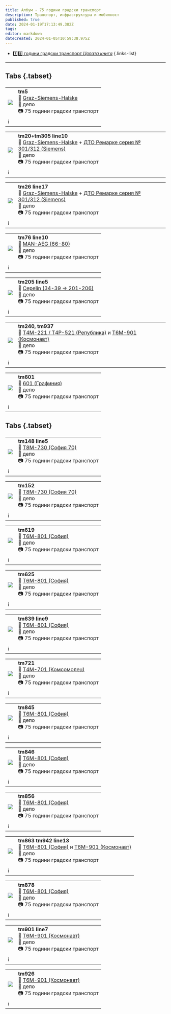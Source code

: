 ```yaml
---
title: Албум - 75 години градски транспорт
description: Транспорт, инфраструктура и мобилност
published: true
date: 2024-01-19T17:13:49.382Z
tags: 
editor: markdown
dateCreated: 2024-01-05T10:59:38.975Z
---
```


- [:seven::five: години градски транспорт *Цялата книга*](/bg/literature/anniversary/75-years-public-transport)
{.links-list}

---


## Tabs {.tabset}
###
<!--следващ пост--> 
<div class="table-responsive"><table style="width:100%"><tr>
<td><img src="http://46.10.181.183:1518/trinmo-gallery/%d0%ae%d0%b1%d0%b8%d0%bb%d0%b5%d0%b9%d0%bd%d0%be%2075%20%d0%b3%d0%be%d0%b4%d0%b8%d0%bd%d0%b8%20%d0%b3%d1%80%d0%b0%d0%b4%d1%81%d0%ba%d0%b8%20%d1%82%d1%80%d0%b0%d0%bd%d1%81%d0%bf%d0%be%d1%80%d1%82/tm5.jpg"></td>
<td><b>tm5</b><br> 🚋 <a href="/bg/public-transport/fleet-list/1924-Graz-Siemens-Halske">Graz-Siemens-Halske</a><br>📌 депо <br> 📷 75 години градски транспорт<br></td></tr>
  <td colspan=2 >ℹ️ </td></table></div>
  
<!--следващ пост--> 
<div class="table-responsive"><table style="width:100%"><tr>
<td><img src="http://46.10.181.183:1518/trinmo-gallery/%d0%ae%d0%b1%d0%b8%d0%bb%d0%b5%d0%b9%d0%bd%d0%be%2075%20%d0%b3%d0%be%d0%b4%d0%b8%d0%bd%d0%b8%20%d0%b3%d1%80%d0%b0%d0%b4%d1%81%d0%ba%d0%b8%20%d1%82%d1%80%d0%b0%d0%bd%d1%81%d0%bf%d0%be%d1%80%d1%82/tm20%20tm305%20line10.jpg"></td>
<td><b>tm20+tm305 line10</b><br> 🚋 <a href="/bg/public-transport/fleet-list/1924-Graz-Siemens-Halske">Graz-Siemens-Halske</a> + <a href="/bg/public-transport/fleet-list/1935-DTO-301-312">ДТО Ремарке серия № 301/312 (Siemens)</a> <br>📌 депо <br> 📷 75 години градски транспорт<br></td></tr>
  <td colspan=2 >ℹ️ </td></table></div>
  
<!--следващ пост--> 
<div class="table-responsive"><table style="width:100%"><tr>
<td><img src="http://46.10.181.183:1518/trinmo-gallery/%d0%ae%d0%b1%d0%b8%d0%bb%d0%b5%d0%b9%d0%bd%d0%be%2075%20%d0%b3%d0%be%d0%b4%d0%b8%d0%bd%d0%b8%20%d0%b3%d1%80%d0%b0%d0%b4%d1%81%d0%ba%d0%b8%20%d1%82%d1%80%d0%b0%d0%bd%d1%81%d0%bf%d0%be%d1%80%d1%82/tm26%20line17.jpg"></td>
<td><b>tm26 line17</b><br> 🚋 <a href="/bg/public-transport/fleet-list/1924-Graz-Siemens-Halske">Graz-Siemens-Halske</a> + <a href="/bg/public-transport/fleet-list/1935-DTO-301-312">ДТО Ремарке серия № 301/312 (Siemens)</a> <br>📌 депо <br> 📷 75 години градски транспорт<br></td></tr>
  <td colspan=2 >ℹ️ </td></table></div>  
  
<!--следващ пост--> 
<div class="table-responsive"><table style="width:100%"><tr>
<td><img src="http://46.10.181.183:1518/trinmo-gallery/%d0%ae%d0%b1%d0%b8%d0%bb%d0%b5%d0%b9%d0%bd%d0%be%2075%20%d0%b3%d0%be%d0%b4%d0%b8%d0%bd%d0%b8%20%d0%b3%d1%80%d0%b0%d0%b4%d1%81%d0%ba%d0%b8%20%d1%82%d1%80%d0%b0%d0%bd%d1%81%d0%bf%d0%be%d1%80%d1%82/tm76%20line10.jpg"></td>
<td><b>tm76 line10</b><br> 🚋 <a href="/bg/public-transport/fleet-list/1931-MAN-AEG">MAN-AEG (66-80)</a> <br>📌 депо <br> 📷 75 години градски транспорт<br></td></tr>
  <td colspan=2 >ℹ️ </td></table></div>   
  
<!--следващ пост--> 
<div class="table-responsive"><table style="width:100%"><tr>
<td><img src="http://46.10.181.183:1518/trinmo-gallery/%d0%ae%d0%b1%d0%b8%d0%bb%d0%b5%d0%b9%d0%bd%d0%be%2075%20%d0%b3%d0%be%d0%b4%d0%b8%d0%bd%d0%b8%20%d0%b3%d1%80%d0%b0%d0%b4%d1%81%d0%ba%d0%b8%20%d1%82%d1%80%d0%b0%d0%bd%d1%81%d0%bf%d0%be%d1%80%d1%82/tm205%20line5.jpg"></td>
<td><b>tm205 line5</b><br> 🚋 <a href="/bg/public-transport/fleet-list/1908-La-Brugeoise-et-Nivelles-Cepelin"> Cepelin (34-39 -> 201-206)</a> <br>📌 депо <br> 📷 75 години градски транспорт<br></td></tr>
  <td colspan=2 >ℹ️ </td></table></div>       
<!--следващ пост--> 
<div class="table-responsive"><table style="width:100%"><tr>
<td><img src="http://46.10.181.183:1518/trinmo-gallery/%d0%ae%d0%b1%d0%b8%d0%bb%d0%b5%d0%b9%d0%bd%d0%be%2075%20%d0%b3%d0%be%d0%b4%d0%b8%d0%bd%d0%b8%20%d0%b3%d1%80%d0%b0%d0%b4%d1%81%d0%ba%d0%b8%20%d1%82%d1%80%d0%b0%d0%bd%d1%81%d0%bf%d0%be%d1%80%d1%82/tm240%20tm907.jpg"></td>
<td><b>tm240, tm937</b><br> 🚋 <a href="/bg/public-transport/fleet-list/1951-T4M-221">Т4М-221 / Т4Р-521 (Република)</a> и <a href="/bg/public-transport/fleet-list/1962-T6M-901">Т6М-901 (Космонавт)</a> <br>📌 депо <br> 📷 75 години градски транспорт<br></td></tr>
  <td colspan=2 >ℹ️ </td></table></div>       
  
<!--следващ пост--> 
<div class="table-responsive"><table style="width:100%"><tr>
<td><img src="http://46.10.181.183:1518/trinmo-gallery/%d0%ae%d0%b1%d0%b8%d0%bb%d0%b5%d0%b9%d0%bd%d0%be%2075%20%d0%b3%d0%be%d0%b4%d0%b8%d0%bd%d0%b8%20%d0%b3%d1%80%d0%b0%d0%b4%d1%81%d0%ba%d0%b8%20%d1%82%d1%80%d0%b0%d0%bd%d1%81%d0%bf%d0%be%d1%80%d1%82/tm601.jpg"></td>
<td><b>tm601</b><br> 🚋 <a href="/bg/public-transport/work-trams">601 (Графиния)</a> <br>📌 депо <br> 📷 75 години градски транспорт<br></td></tr>
  <td colspan=2 >ℹ️ </td></table></div>         
  
  

## Tabs {.tabset}
###
<!--следващ пост--> 
<div class="table-responsive"><table style="width:100%"><tr>
<td><img src="http://46.10.181.183:1518/trinmo-gallery/%d0%ae%d0%b1%d0%b8%d0%bb%d0%b5%d0%b9%d0%bd%d0%be%2075%20%d0%b3%d0%be%d0%b4%d0%b8%d0%bd%d0%b8%20%d0%b3%d1%80%d0%b0%d0%b4%d1%81%d0%ba%d0%b8%20%d1%82%d1%80%d0%b0%d0%bd%d1%81%d0%bf%d0%be%d1%80%d1%82/tm148%20line5.jpg"></td>
<td><b>tm148 line5</b><br> 🚋 <a href="/bg/public-transport/fleet-list/1970-T8M-730">Т8М-730 (София 70)</a> <br>📌 депо <br> 📷 75 години градски транспорт<br></td></tr>
  <td colspan=2 >ℹ️ </td></table></div>    
  
<!--следващ пост--> 
<div class="table-responsive"><table style="width:100%"><tr>
<td><img src="http://46.10.181.183:1518/trinmo-gallery/%d0%ae%d0%b1%d0%b8%d0%bb%d0%b5%d0%b9%d0%bd%d0%be%2075%20%d0%b3%d0%be%d0%b4%d0%b8%d0%bd%d0%b8%20%d0%b3%d1%80%d0%b0%d0%b4%d1%81%d0%ba%d0%b8%20%d1%82%d1%80%d0%b0%d0%bd%d1%81%d0%bf%d0%be%d1%80%d1%82/tm152%20banishora.jpg"></td>
<td><b>tm152</b><br> 🚋 <a href="/bg/public-transport/fleet-list/1970-T8M-730">Т8М-730 (София 70)</a> <br>📌 депо <br> 📷 75 години градски транспорт<br></td></tr>
  <td colspan=2 >ℹ️ </td></table></div>      
  

<!--следващ пост--> 
<div class="table-responsive"><table style="width:100%"><tr>
<td><img src="hthttp://46.10.181.183:1518/trinmo-gallery/%d0%ae%d0%b1%d0%b8%d0%bb%d0%b5%d0%b9%d0%bd%d0%be%2075%20%d0%b3%d0%be%d0%b4%d0%b8%d0%bd%d0%b8%20%d0%b3%d1%80%d0%b0%d0%b4%d1%81%d0%ba%d0%b8%20%d1%82%d1%80%d0%b0%d0%bd%d1%81%d0%bf%d0%be%d1%80%d1%82/tm619.jpg"></td>
<td><b>tm619</b><br> 🚋 <a href="/bg/public-transport/fleet-list/1965-T6M-801">Т6М-801 (София)</a> <br>📌 депо <br> 📷 75 години градски транспорт<br></td></tr>
  <td colspan=2 >ℹ️ </td></table></div>         
    
<!--следващ пост--> 
<div class="table-responsive"><table style="width:100%"><tr>
<td><img src="http://46.10.181.183:1518/trinmo-gallery/%d0%ae%d0%b1%d0%b8%d0%bb%d0%b5%d0%b9%d0%bd%d0%be%2075%20%d0%b3%d0%be%d0%b4%d0%b8%d0%bd%d0%b8%20%d0%b3%d1%80%d0%b0%d0%b4%d1%81%d0%ba%d0%b8%20%d1%82%d1%80%d0%b0%d0%bd%d1%81%d0%bf%d0%be%d1%80%d1%82/tm625.jpg"></td>
<td><b>tm625</b><br> 🚋 <a href="/bg/public-transport/fleet-list/1965-T6M-801">Т6М-801 (София)</a> <br>📌 депо <br> 📷 75 години градски транспорт<br></td></tr>
  <td colspan=2 >ℹ️ </td></table></div>   
  
<!--следващ пост--> 
<div class="table-responsive"><table style="width:100%"><tr>
<td><img src="http://46.10.181.183:1518/trinmo-gallery/%d0%ae%d0%b1%d0%b8%d0%bb%d0%b5%d0%b9%d0%bd%d0%be%2075%20%d0%b3%d0%be%d0%b4%d0%b8%d0%bd%d0%b8%20%d0%b3%d1%80%d0%b0%d0%b4%d1%81%d0%ba%d0%b8%20%d1%82%d1%80%d0%b0%d0%bd%d1%81%d0%bf%d0%be%d1%80%d1%82/tm639%20line9.jpg"></td>
<td><b>tm639 line9</b><br> 🚋 <a href="/bg/public-transport/fleet-list/1965-T6M-801">Т6М-801 (София)</a> <br>📌 депо <br> 📷 75 години градски транспорт<br></td></tr>
  <td colspan=2 >ℹ️ </td></table></div>   
  
<!--следващ пост--> 
<div class="table-responsive"><table style="width:100%"><tr>
<td><img src="http://46.10.181.183:1518/trinmo-gallery/%d0%ae%d0%b1%d0%b8%d0%bb%d0%b5%d0%b9%d0%bd%d0%be%2075%20%d0%b3%d0%be%d0%b4%d0%b8%d0%bd%d0%b8%20%d0%b3%d1%80%d0%b0%d0%b4%d1%81%d0%ba%d0%b8%20%d1%82%d1%80%d0%b0%d0%bd%d1%81%d0%bf%d0%be%d1%80%d1%82/tm721.jpg"></td>
<td><b>tm721</b><br> 🚋 <a href="/bg/public-transport/fleet-list/1958-T4M-701">Т4М-701 (Комсомолец)</a> <br>📌 депо <br> 📷 75 години градски транспорт<br></td></tr>
  <td colspan=2 >ℹ️ </td></table></div>    
 
  
<!--следващ пост--> 
<div class="table-responsive"><table style="width:100%"><tr>
<td><img src="http://46.10.181.183:1518/trinmo-gallery/%d0%ae%d0%b1%d0%b8%d0%bb%d0%b5%d0%b9%d0%bd%d0%be%2075%20%d0%b3%d0%be%d0%b4%d0%b8%d0%bd%d0%b8%20%d0%b3%d1%80%d0%b0%d0%b4%d1%81%d0%ba%d0%b8%20%d1%82%d1%80%d0%b0%d0%bd%d1%81%d0%bf%d0%be%d1%80%d1%82/tm845.jpg"></td>
<td><b>tm845</b><br> 🚋 <a href="/bg/public-transport/fleet-list/1965-T6M-801">Т6М-801 (София)</a> <br>📌 депо <br> 📷 75 години градски транспорт<br></td></tr>
  <td colspan=2 >ℹ️ </td></table></div>   
  
<!--следващ пост--> 
<div class="table-responsive"><table style="width:100%"><tr>
<td><img src="http://46.10.181.183:1518/trinmo-gallery/%d0%ae%d0%b1%d0%b8%d0%bb%d0%b5%d0%b9%d0%bd%d0%be%2075%20%d0%b3%d0%be%d0%b4%d0%b8%d0%bd%d0%b8%20%d0%b3%d1%80%d0%b0%d0%b4%d1%81%d0%ba%d0%b8%20%d1%82%d1%80%d0%b0%d0%bd%d1%81%d0%bf%d0%be%d1%80%d1%82/tm846.jpg"></td>
<td><b>tm846</b><br> 🚋 <a href="/bg/public-transport/fleet-list/1965-T6M-801">Т6М-801 (София)</a> <br>📌 депо <br> 📷 75 години градски транспорт<br></td></tr>
  <td colspan=2 >ℹ️ </td></table></div>   
  
<!--следващ пост--> 
<div class="table-responsive"><table style="width:100%"><tr>
<td><img src="http://46.10.181.183:1518/trinmo-gallery/%d0%ae%d0%b1%d0%b8%d0%bb%d0%b5%d0%b9%d0%bd%d0%be%2075%20%d0%b3%d0%be%d0%b4%d0%b8%d0%bd%d0%b8%20%d0%b3%d1%80%d0%b0%d0%b4%d1%81%d0%ba%d0%b8%20%d1%82%d1%80%d0%b0%d0%bd%d1%81%d0%bf%d0%be%d1%80%d1%82/tm856.jpg"></td>
<td><b>tm856</b><br> 🚋 <a href="/bg/public-transport/fleet-list/1965-T6M-801">Т6М-801 (София)</a> <br>📌 депо <br> 📷 75 години градски транспорт<br></td></tr>
  <td colspan=2 >ℹ️ </td></table></div>   
  
<!--следващ пост--> 
<div class="table-responsive"><table style="width:100%"><tr>
<td><img src="http://46.10.181.183:1518/trinmo-gallery/%d0%ae%d0%b1%d0%b8%d0%bb%d0%b5%d0%b9%d0%bd%d0%be%2075%20%d0%b3%d0%be%d0%b4%d0%b8%d0%bd%d0%b8%20%d0%b3%d1%80%d0%b0%d0%b4%d1%81%d0%ba%d0%b8%20%d1%82%d1%80%d0%b0%d0%bd%d1%81%d0%bf%d0%be%d1%80%d1%82/tm863%20tm942%20line13.jpg"></td>
<td><b>tm863 tm942 line13</b><br> 🚋 <a href="/bg/public-transport/fleet-list/1965-T6M-801">Т6М-801 (София)</a> и <a href="/bg/public-transport/fleet-list/1962-T6M-901">Т6М-901 (Космонавт)</a><br>📌 депо <br> 📷 75 години градски транспорт<br></td></tr>
  <td colspan=2 >ℹ️ </td></table></div>   
  
<!--следващ пост--> 
<div class="table-responsive"><table style="width:100%"><tr>
<td><img src="http://46.10.181.183:1518/trinmo-gallery/%d0%ae%d0%b1%d0%b8%d0%bb%d0%b5%d0%b9%d0%bd%d0%be%2075%20%d0%b3%d0%be%d0%b4%d0%b8%d0%bd%d0%b8%20%d0%b3%d1%80%d0%b0%d0%b4%d1%81%d0%ba%d0%b8%20%d1%82%d1%80%d0%b0%d0%bd%d1%81%d0%bf%d0%be%d1%80%d1%82/tm878.jpg"></td>
<td><b>tm878</b><br> 🚋 <a href="/bg/public-transport/fleet-list/1965-T6M-801">Т6М-801 (София)</a> <br>📌 депо <br> 📷 75 години градски транспорт<br></td></tr>
  <td colspan=2 >ℹ️ </td></table></div>     

<!--следващ пост--> 
<div class="table-responsive"><table style="width:100%"><tr>
<td><img src="http://46.10.181.183:1518/trinmo-gallery/%d0%ae%d0%b1%d0%b8%d0%bb%d0%b5%d0%b9%d0%bd%d0%be%2075%20%d0%b3%d0%be%d0%b4%d0%b8%d0%bd%d0%b8%20%d0%b3%d1%80%d0%b0%d0%b4%d1%81%d0%ba%d0%b8%20%d1%82%d1%80%d0%b0%d0%bd%d1%81%d0%bf%d0%be%d1%80%d1%82/tm901%20line7.jpg"></td>
<td><b>tm901 line7</b><br> 🚋 <a href="/bg/public-transport/fleet-list/1962-T6M-901">Т6М-901 (Космонавт)</a> <br>📌 депо <br> 📷 75 години градски транспорт<br></td></tr>
  <td colspan=2 >ℹ️ </td></table></div>    

<!--следващ пост--> 
<div class="table-responsive"><table style="width:100%"><tr>
<td><img src="http://46.10.181.183:1518/trinmo-gallery/%d0%ae%d0%b1%d0%b8%d0%bb%d0%b5%d0%b9%d0%bd%d0%be%2075%20%d0%b3%d0%be%d0%b4%d0%b8%d0%bd%d0%b8%20%d0%b3%d1%80%d0%b0%d0%b4%d1%81%d0%ba%d0%b8%20%d1%82%d1%80%d0%b0%d0%bd%d1%81%d0%bf%d0%be%d1%80%d1%82/tm926.jpg"></td>
<td><b>tm926</b><br> 🚋 <a href="/bg/public-transport/fleet-list/1962-T6M-901">Т6М-901 (Космонавт)</a> <br>📌 депо <br> 📷 75 години градски транспорт<br></td></tr>
  <td colspan=2 >ℹ️ </td></table></div>    



  